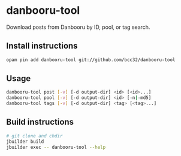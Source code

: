 # danbooru-tool

Download posts from Danbooru by ID, pool, or tag search.

## Install instructions

```sh
opam pin add danbooru-tool git://github.com/bcc32/danbooru-tool
```

## Usage

```sh
danbooru-tool post [-v] [-d output-dir] <id> [<id>...]
danbooru-tool pool [-v] [-d output-dir] <id> [-n|-md5]
danbooru-tool tags [-v] [-d output-dir] <tag> [<tag>...]
```

## Build instructions

```sh
# git clone and chdir
jbuilder build
jbuilder exec -- danbooru-tool --help
```
